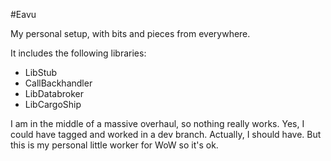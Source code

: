 #Eavu

My personal setup, with bits and pieces from everywhere.

It includes the following libraries:
- LibStub
- CallBackhandler
- LibDatabroker
- LibCargoShip

I am in the middle of a massive overhaul, so nothing really works. Yes, I could have tagged and worked in a dev branch. Actually, I should have. But this is my personal little worker for WoW so it's ok.